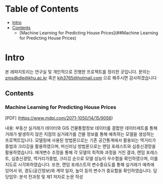 Table of Contents
=================
* [Intro](#Intro)
* [Contents](#Contents)
  * [Machine Learning for Predicting House Prices](##Machine Learning for Predicting House Prices)


# Intro

본 레파지토리는 연구실 및 개인적으로 진행한 프로젝트를 정리한 곳입니다.
문의는 zmsdkdle@khu.ac.kr 혹은 kjh3765@hotmail.com 으로 해주시면 감사하겠습니다

## Contents

### Machine Learning for Predicting House Prices
[PDF] (https://www.mdpi.com/2071-1050/14/15/9056)

내용: 부동산 실거래가 데이터와 GIS 건물통합정보 데이터를 결합한 데이터세트를 통해 거래가 발생하지 않은 지점의 실거래가를 건물 정보를 통해 예측하는 모델을 생성하는 프로젝트입니다. 모델링에 사용된 방법론으로는 기존 공간통계에서 활용되는 역거리가중법과 크리깅을 활용하였으며, 머신러닝 방법론으로는 랜덤 포레스트와 심층신경망을 활용하였습니다. 매개변수 조정을 통해 각 모델의 최적화 과정을 거친 결과, 랜덤 포레스트, 심층신경망, 역거리가중법, 크리깅 순으로 모델 성능이 우수함을 확인하였으며, 이를 지도로 시각화하였습니다. 또한, 랜덤 포레스트의 변수중요도를 통해 실거래가 예측에 있어서 위, 경도(공간정보)와 계약 일자, 높이 등의 변수가 중요함을 확인하였습니다. 
담당업무: 분석 전과정 및 제1 저자로 논문 작성

